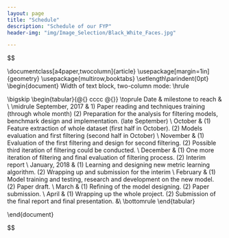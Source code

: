 ```yaml
---
layout: page
title: "Schedule"
description: "Schedule of our FYP"
header-img: "img/Image_Selection/Black_White_Faces.jpg"

---
```


$$

\documentclass[a4paper,twocolumn]{article}
\usepackage[margin=1in]{geometry}
\usepackage{multirow,booktabs}
\setlength\parindent{0pt}
\begin{document}
Width of text block, two-column mode:
\hrule

\bigskip
\begin{tabular}{@{} cccc @{}}
\toprule
Date & milestone to reach & \\
\midrule
September, 2017 & 1) Paper reading and techniques training (through whole month) (2) Preparation for the analysis for filtering models, benchmark design and implementation. (late September) \\
October  & (1) Feature extraction of whole dataset (first half in October). (2) Models evaluation and first filtering (second half in October) \\ 
November & (1) Evaluation of the first filtering and design for second filtering. (2) Possible third iteration of filtering could be conducted. \\
December & (1) One more iteration of filtering and final evaluation of filtering process. (2) Interim report \\
January, 2018 & (1) Learning and designing new metric learning algorithm. (2) Wrapping up and submission for the interim \\
February & (1) Model training and testing, research and development on the new model. (2) Paper draft. \\
March & (1) Refining of the model designing. (2) Paper submission. \\
April & (1) Wrapping up the whole project. (2) Submission of the final report and final presentation. &\\
\bottomrule
\end{tabular}

\end{document}

$$
